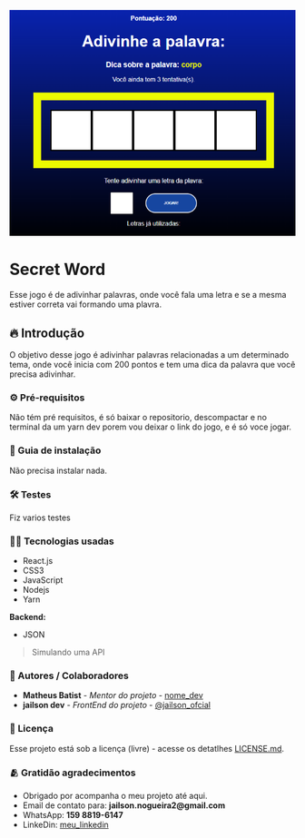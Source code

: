 ![](img-projeto.png)

# Secret Word
Esse jogo é de adivinhar palavras, onde você fala uma letra e se a mesma estiver correta vai formando uma plavra.


## 🔥 Introdução
O objetivo desse jogo é adivinhar palavras relacionadas a um determinado tema, onde você inicia com 200 pontos
e tem uma dica da palavra que você precisa adivinhar.

### ⚙️ Pré-requisitos
Não tém pré requisitos, é só baixar o repositorio, descompactar e no terminal da um yarn dev
porem vou deixar o link do jogo, e é só voce jogar.

### 🔨 Guia de instalação
Não precisa instalar nada.

### 🛠️ Testes
Fiz varios testes


### 👨‍💻 Tecnologias usadas
 - React.js
 - CSS3
 - JavaScript
 - Nodejs
 - Yarn

 **Backend:**
 - JSON 
> Simulando uma API


### 🙋 Autores / Colaboradores
* **Matheus Batist** - *Mentor do projeto* - [nome_dev](link.git)
* **jailson dev** - *FrontEnd do projeto* - [@jailson_ofcial](www.google.com)

### 🔗 Licença
Esse projeto está sob a licença (livre) - acesse os detatlhes [LICENSE.md](www.google.com).

### 🫂 Gratidão agradecimentos
- Obrigado por acompanha o meu projeto até aqui.
- Email de contato para: __jailson.nogueira2@gmail.com__
- WhatsApp: __159 8819-6147__
- LinkeDin: [meu_linkedin](https://www.linkedin.com/in/jailsonn-silva/)
